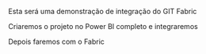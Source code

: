 Esta será uma demonstração de integração do GIT Fabric

Criaremos o projeto no Power BI completo e integraremos

Depois faremos com o Fabric
